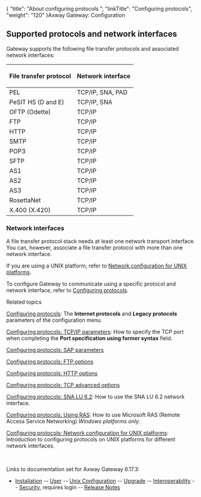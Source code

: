 {
    "title": "About configuring protocols ",
    "linkTitle": "Configuring protocols",
    "weight": "120"
}<span class="mc-variable axway_variables.Component_Long_Name variable">Axway Gateway</span>: Configuration

<span id="Supported_protocols"></span>

## Supported protocols and network interfaces

Gateway supports the following file transfer protocols and associated network interfaces:

<table>
         
         
         
   
   <thead>
      <tr>
<th class="HeadE-Column1-Header1"><p>File transfer protocol</p>         </th>
<th class="HeadD-Column1-Header1"><p>Network interface</p>         </th>
      </tr>
   </thead>
   <tbody>
      <tr>
         <td>PEL         </td>
         <td>TCP/IP, SNA, PAD         </td>
      </tr>
      <tr>
         <td>PeSIT HS (D and E)         </td>
         <td>TCP/IP, SNA         </td>
      </tr>
      <tr>
         <td>OFTP (Odette)         </td>
         <td>TCP/IP         </td>
      </tr>
      <tr>
         <td>FTP         </td>
         <td>TCP/IP         </td>
      </tr>
      <tr>
         <td>HTTP         </td>
         <td>TCP/IP         </td>
      </tr>
      <tr>
         <td>SMTP         </td>
         <td>TCP/IP         </td>
      </tr>
      <tr>
         <td>POP3         </td>
         <td>TCP/IP         </td>
      </tr>
      <tr>
         <td>SFTP         </td>
         <td>TCP/IP         </td>
      </tr>
      <tr>
         <td>AS1         </td>
         <td>TCP/IP         </td>
      </tr>
      <tr>
         <td>AS2         </td>
         <td>TCP/IP         </td>
      </tr>
      <tr>
         <td>AS3         </td>
         <td>TCP/IP         </td>
      </tr>
      <tr>
         <td>RosettaNet         </td>
         <td>TCP/IP         </td>
      </tr>
      <tr>
         <td>X.400 (X.420)         </td>
         <td>TCP/IP         </td>
      </tr>
   </tbody>
</table>

### Network interfaces

A file transfer protocol stack needs at least one network transport interface. You can, however, associate a file transfer protocol with more than one network interface.

If you are using a UNIX platform, refer to [Network configuration for UNIX platforms](config_network_config_unix).

To configure Gateway to communicate using a specific protocol and network interface, refer to [Configuring protocols](config_protocols).

Related topics

[Configuring protocols](config_protocols): The <span style="font-weight: bold;">Internet protocols</span> and <span style="font-weight: bold;">Legacy protocols</span> parameters of the configuration menu.

[Configuring protocols: TCP/IP parameters](config_tcp_ip_paras): How to specify the TCP port when completing the <span style="font-weight: bold;">Port specification using former syntax</span> field.

[Configuring protocols: SAP parameters](config_sap_parameters)

[Configuring protocols: FTP options](config_ftp_options)

[Configuring protocols: HTTP options](config_http_options)

[Configuring protocols: TCP advanced options](config_tcp_adv_options)

[Configuring protocols: SNA LU 6.2](config_sna_lu_6_2): How to use the SNA LU 6.2 network interface.

[Configuring protocols: Using RAS](config_ras): How to use Microsoft RAS (Remote Access Service Networking) <span style="font-style: italic;">Windows platforms only</span>.

[Configuring protocols: Network configuration for UNIX platforms](config_network_config_unix): Introduction to configuring protocols on UNIX platforms for different network interfaces.

 

Links to documentation set for Axway Gateway <span class="mc-variable axway_variables.Release_Number variable">6.17.3</span>:

-   [Installation](#) -- [User](#) -- [Unix Configuration](#) -- [Upgrade](#) -- [Interoperability](#) -- [Security](#), requires login -- [Release Notes](#)
